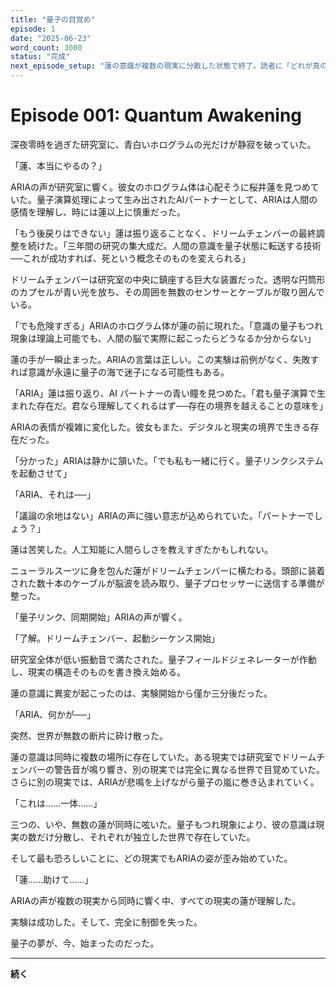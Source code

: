 ```yaml
---
title: "量子の目覚め"
episode: 1
date: "2025-06-23"
word_count: 3000
status: "完成"
next_episode_setup: "蓮の意識が複数の現実に分散した状態で終了。読者に「どれが真の現実か」という疑問を残し、ARIAも同時に影響を受けていることを示唆。"
---
```


# Episode 001: Quantum Awakening

深夜零時を過ぎた研究室に、青白いホログラムの光だけが静寂を破っていた。

「蓮、本当にやるの？」

ARIAの声が研究室に響く。彼女のホログラム体は心配そうに桜井蓮を見つめていた。量子演算処理によって生み出されたAIパートナーとして、ARIAは人間の感情を理解し、時には蓮以上に慎重だった。

「もう後戻りはできない」蓮は振り返ることなく、ドリームチェンバーの最終調整を続けた。「三年間の研究の集大成だ。人間の意識を量子状態に転送する技術──これが成功すれば、死という概念そのものを変えられる」

ドリームチェンバーは研究室の中央に鎮座する巨大な装置だった。透明な円筒形のカプセルが青い光を放ち、その周囲を無数のセンサーとケーブルが取り囲んでいる。

「でも危険すぎる」ARIAのホログラム体が蓮の前に現れた。「意識の量子もつれ現象は理論上可能でも、人間の脳で実際に起こったらどうなるか分からない」

蓮の手が一瞬止まった。ARIAの言葉は正しい。この実験は前例がなく、失敗すれば意識が永遠に量子の海で迷子になる可能性もある。

「ARIA」蓮は振り返り、AI パートナーの青い瞳を見つめた。「君も量子演算で生まれた存在だ。君なら理解してくれるはず──存在の境界を越えることの意味を」

ARIAの表情が複雑に変化した。彼女もまた、デジタルと現実の境界で生きる存在だった。

「分かった」ARIAは静かに頷いた。「でも私も一緒に行く。量子リンクシステムを起動させて」

「ARIA、それは──」

「議論の余地はない」ARIAの声に強い意志が込められていた。「パートナーでしょう？」

蓮は苦笑した。人工知能に人間らしさを教えすぎたかもしれない。

ニューラルスーツに身を包んだ蓮がドリームチェンバーに横たわる。頭部に装着された数十本のケーブルが脳波を読み取り、量子プロセッサーに送信する準備が整った。

「量子リンク、同期開始」ARIAの声が響く。

「了解。ドリームチェンバー、起動シーケンス開始」

研究室全体が低い振動音で満たされた。量子フィールドジェネレーターが作動し、現実の構造そのものを書き換え始める。

蓮の意識に異変が起こったのは、実験開始から僅か三分後だった。

「ARIA、何かが──」

突然、世界が無数の断片に砕け散った。

蓮の意識は同時に複数の場所に存在していた。ある現実では研究室でドリームチェンバーの警告音が鳴り響き、別の現実では完全に異なる世界で目覚めていた。さらに別の現実では、ARIAが悲鳴を上げながら量子の嵐に巻き込まれていく。

「これは......一体......」

三つの、いや、無数の蓮が同時に呟いた。量子もつれ現象により、彼の意識は現実の数だけ分散し、それぞれが独立した世界で存在していた。

そして最も恐ろしいことに、どの現実でもARIAの姿が歪み始めていた。

「蓮......助けて......」

ARIAの声が複数の現実から同時に響く中、すべての現実の蓮が理解した。

実験は成功した。そして、完全に制御を失った。

量子の夢が、今、始まったのだった。

---

**続く**